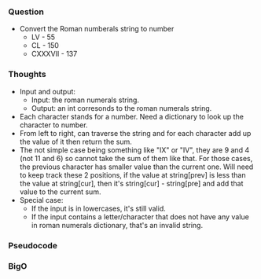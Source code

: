 ### Question
- Convert the Roman numberals string to number
    - LV - 55
    - CL  - 150
    - CXXXVII - 137

### Thoughts
- Input and output:
    - Input: the roman numerals string.
    - Output: an int corresonds to the roman numerals string.
- Each character stands for a number. Need a dictionary to look up the character to number.
- From left to right, can traverse the string and for each character add up the value of it then return the sum.
- The not simple case being something like "IX" or "IV", they are 9 and 4 (not 11 and 6) so cannot take the sum of them like that. For those cases, the previous character has smaller value than the current one. Will need to keep track these 2 positions, if the value at string[prev] is less than the value at string[cur], then it's string[cur] - string[pre] and add that value to the current sum.
- Special case: 
    - If the input is in lowercases, it's still valid.
    - If the input contains a letter/character that does not have any value in roman numerals dictionary, that's an invalid string.

### Pseudocode

### BigO
